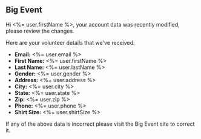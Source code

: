 ## Big Event

Hi <%= user.firstName %>, your account data was recently modified,
please review the changes.

Here are your volunteer details that we've received:

 - **Email:** <%= user.email %>
 - **First Name:** <%= user.firstName %>
 - **Last Name:** <%= user.lastName %>
 - **Gender:** <%= user.gender %>
 - **Address:** <%= user.address %>
 - **City:** <%= user.city %>
 - **State:** <%= user.state %>
 - **Zip:** <%= user.zip %>
 - **Phone:** <%= user.phone %>
 - **Shirt Size:** <%= user.shirtSize %>

If any of the above data is incorrect please visit the Big Event site to correct
it.
